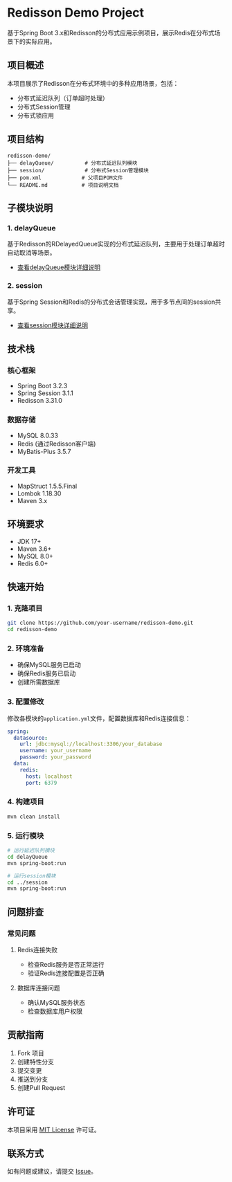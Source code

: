 # Redisson Demo Project

基于Spring Boot 3.x和Redisson的分布式应用示例项目，展示Redis在分布式场景下的实际应用。

## 项目概述

本项目展示了Redisson在分布式环境中的多种应用场景，包括：
- 分布式延迟队列（订单超时处理）
- 分布式Session管理
- 分布式锁应用

## 项目结构

```
redisson-demo/
├── delayQueue/          # 分布式延迟队列模块
├── session/             # 分布式Session管理模块
├── pom.xml             # 父项目POM文件
└── README.md           # 项目说明文档
```

## 子模块说明

### 1. delayQueue
基于Redisson的RDelayedQueue实现的分布式延迟队列，主要用于处理订单超时自动取消等场景。
- [查看delayQueue模块详细说明](delayQueue/README.md)

### 2. session
基于Spring Session和Redis的分布式会话管理实现，用于多节点间的session共享。
- [查看session模块详细说明](session/README.md)

## 技术栈

### 核心框架
- Spring Boot 3.2.3
- Spring Session 3.1.1
- Redisson 3.31.0

### 数据存储
- MySQL 8.0.33
- Redis (通过Redisson客户端)
- MyBatis-Plus 3.5.7

### 开发工具
- MapStruct 1.5.5.Final
- Lombok 1.18.30
- Maven 3.x

## 环境要求

- JDK 17+
- Maven 3.6+
- MySQL 8.0+
- Redis 6.0+

## 快速开始

### 1. 克隆项目
```bash
git clone https://github.com/your-username/redisson-demo.git
cd redisson-demo
```

### 2. 环境准备
- 确保MySQL服务已启动
- 确保Redis服务已启动
- 创建所需数据库

### 3. 配置修改
修改各模块的`application.yml`文件，配置数据库和Redis连接信息：
```yaml
spring:
  datasource:
    url: jdbc:mysql://localhost:3306/your_database
    username: your_username
    password: your_password
  data:
    redis:
      host: localhost
      port: 6379
```

### 4. 构建项目
```bash
mvn clean install
```

### 5. 运行模块
```bash
# 运行延迟队列模块
cd delayQueue
mvn spring-boot:run

# 运行session模块
cd ../session
mvn spring-boot:run
```


## 问题排查

### 常见问题
1. Redis连接失败
   - 检查Redis服务是否正常运行
   - 验证Redis连接配置是否正确

2. 数据库连接问题
   - 确认MySQL服务状态
   - 检查数据库用户权限

## 贡献指南

1. Fork 项目
2. 创建特性分支
3. 提交变更
4. 推送到分支
5. 创建Pull Request

## 许可证

本项目采用 [MIT License](LICENSE) 许可证。

## 联系方式

如有问题或建议，请提交 [Issue](https://github.com/your-username/redisson-demo/issues)。
